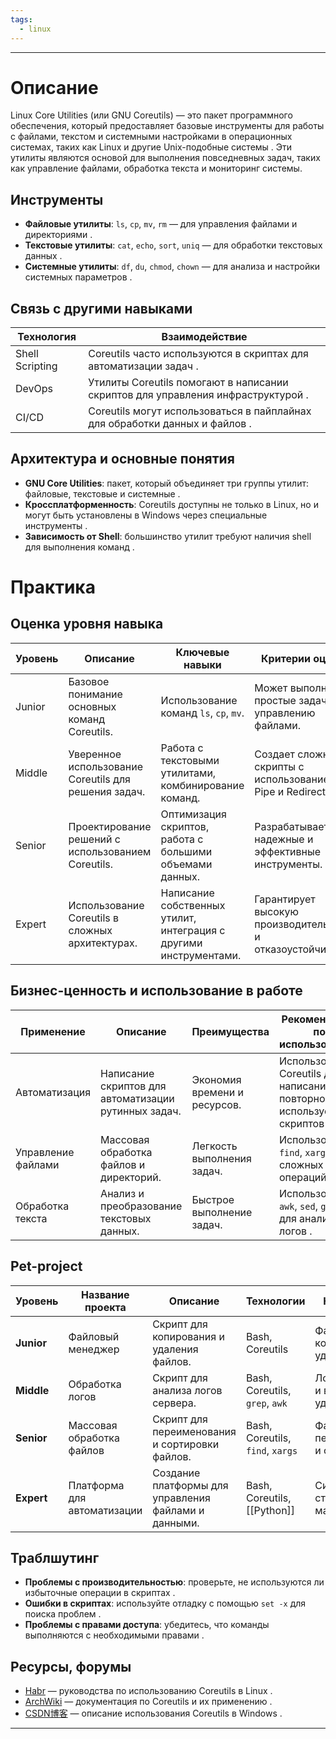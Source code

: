```yaml
---
tags:
  - linux
---
```

---

# Описание  
Linux Core Utilities (или GNU Coreutils) — это пакет программного обеспечения, который предоставляет базовые инструменты для работы с файлами, текстом и системными настройками в операционных системах, таких как Linux и другие Unix-подобные системы . Эти утилиты являются основой для выполнения повседневных задач, таких как управление файлами, обработка текста и мониторинг системы.  

## Инструменты  
- **Файловые утилиты**: `ls`, `cp`, `mv`, `rm` — для управления файлами и директориями .  
- **Текстовые утилиты**: `cat`, `echo`, `sort`, `uniq` — для обработки текстовых данных .  
- **Системные утилиты**: `df`, `du`, `chmod`, `chown` — для анализа и настройки системных параметров .  

## Связь с другими навыками  
| Технология | Взаимодействие |  
| ---------- | -------------- |  
| Shell Scripting | Coreutils часто используются в скриптах для автоматизации задач . |  
| DevOps | Утилиты Coreutils помогают в написании скриптов для управления инфраструктурой . |  
| CI/CD | Coreutils могут использоваться в пайплайнах для обработки данных и файлов . |  

## Архитектура и основные понятия  
- **GNU Core Utilities**: пакет, который объединяет три группы утилит: файловые, текстовые и системные .  
- **Кроссплатформенность**: Coreutils доступны не только в Linux, но и могут быть установлены в Windows через специальные инструменты .  
- **Зависимость от Shell**: большинство утилит требуют наличия shell для выполнения команд .  

# Практика  

## Оценка уровня навыка  
| Уровень | Описание | Ключевые навыки | Критерии оценки |  
| ------- | -------- | --------------- | --------------- |  
| Junior  | Базовое понимание основных команд Coreutils. | Использование команд `ls`, `cp`, `mv`. | Может выполнять простые задачи по управлению файлами. |  
| Middle  | Уверенное использование Coreutils для решения задач. | Работа с текстовыми утилитами, комбинирование команд. | Создает сложные скрипты с использованием Pipe и Redirect. |  
| Senior  | Проектирование решений с использованием Coreutils. | Оптимизация скриптов, работа с большими объемами данных. | Разрабатывает надежные и эффективные инструменты. |  
| Expert  | Использование Coreutils в сложных архитектурах. | Написание собственных утилит, интеграция с другими инструментами. | Гарантирует высокую производительность и отказоустойчивость. |  

## Бизнес-ценность и использование в работе  
| Применение      | Описание                               | Преимущества                   | Рекомендации по использованию     |  
| --------------- | -------------------------------------- | ------------------------------ | --------------------------------- |  
| Автоматизация   | Написание скриптов для автоматизации рутинных задач. | Экономия времени и ресурсов. | Использовать Coreutils для написания повторно используемых скриптов . |  
| Управление файлами | Массовая обработка файлов и директорий. | Легкость выполнения задач. | Использовать `find`, `xargs` для сложных операций . |  
| Обработка текста | Анализ и преобразование текстовых данных. | Быстрое выполнение задач. | Использовать `awk`, `sed`, `grep` для анализа логов . |  

## Pet-project  

| Уровень    | Название проекта | Описание | Технологии | Критерий успеха | Вспомагательные ссылки |  
| ---------- | ---------------- | -------- | ---------- | --------------- | ---------------------- |  
| **Junior** | Файловый менеджер | Скрипт для копирования и удаления файлов. | Bash, Coreutils | Файлы успешно копируются и удаляются. |  |  
| **Middle** | Обработка логов | Скрипт для анализа логов сервера. | Bash, Coreutils, `grep`, `awk` | Логи анализируются и выводятся в удобном формате. |  |  
| **Senior** | Массовая обработка файлов | Скрипт для переименования и сортировки файлов. | Bash, Coreutils, `find`, `xargs` | Файлы успешно переименовываются и сортируются. |  |  
| **Expert** | Платформа для автоматизации | Создание платформы для управления файлами и данными. | Bash, Coreutils, [[Python]] | Система работает стабильно и масштабируется. |  |  

## Траблшутинг  
- **Проблемы с производительностью**: проверьте, не используются ли избыточные операции в скриптах .  
- **Ошибки в скриптах**: используйте отладку с помощью `set -x` для поиска проблем .  
- **Проблемы с правами доступа**: убедитесь, что команды выполняются с необходимыми правами .  

## Ресурсы, форумы  
- [Habr](https://habr.com) — руководства по использованию Coreutils в Linux .  
- [ArchWiki](https://wiki.archlinux.org) — документация по Coreutils и их применению .  
- [CSDN博客](https://blog.csdn.net) — описание использования Coreutils в Windows .  

---